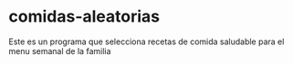 # comidas-aleatorias
Este es un programa que selecciona recetas de comida saludable para el menu semanal de la familia 
